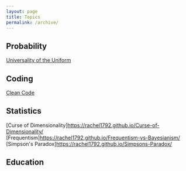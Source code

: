 ```yaml
---
layout: page
title: Topics
permalink: /archive/
---
```

## Probability
[Universality of the Uniform](https://rachel1792.github.io/Universality-of-the-Uniform/)


## Coding
[Clean Code](https://rachel1792.github.io/Clean-Code/)

## Statistics
[Curse of Dimensionality]https://rachel1792.github.io/Curse-of-Dimensionality/  
[Frequentism]https://rachel1792.github.io/Frequentism-vs-Bayesianism/  
[Simpson's Paradox]https://rachel1792.github.io/Simpsons-Paradox/  

## Education

